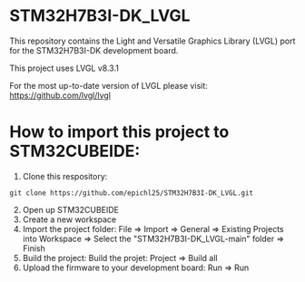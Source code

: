 # STM32H7B3I-DK_LVGL

This repository contains the Light and Versatile Graphics Library (LVGL) port for the STM32H7B3I-DK development board. 

This project uses LVGL v8.3.1

For the most up-to-date version of LVGL please visit: https://github.com/lvgl/lvgl


# How to import this project to STM32CUBEIDE:
1. Clone this respository: 
```
git clone https://github.com/epichl25/STM32H7B3I-DK_LVGL.git
```
2. Open up STM32CUBEIDE
3. Create a new workspace
4. Import the project folder: File => Import => General => Existing Projects into Workspace => Select the "STM32H7B3I-DK_LVGL-main" folder => Finish
5. Build the project: Build the projet: Project => Build all
6. Upload the firmware to your development board: Run => Run
